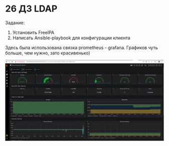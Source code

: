 # 26 ДЗ LDAP
Задание:
  1) Установить FreeIPA
  2) Написать Ansible-playbook для конфигурации клиента

Здесь была использована связка prometheus - grafana.
Графиков чуть больше, чем нужно, зато красивенько)

![Image alt](https://github.com/Edo1993/otus_13/raw/master/131.png)

